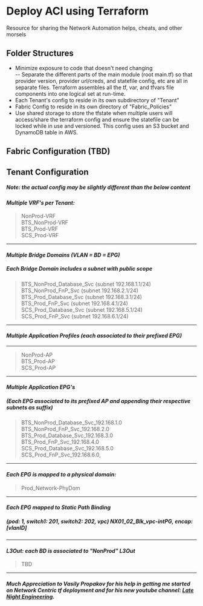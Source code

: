 # Deploy ACI using Terraform
Resource for sharing the Network Automation helps, cheats, and other morsels

## Folder Structures  
- Minimize exposure to code that doesn't need changing  
-- Separate the different parts of the main module (root main.tf) so that provider version, provider url/creds, and statefile config, etc are all in separate files. Terraform assembles all the tf, var, and tfvars file components into one logical set at run-time.
- Each Tenant's config to reside in its own subdirectory of "Tenant"
- Fabric Config to reside in its own directory of "Fabric_Policies"
- Use shared storage to store the tfstate when multiple users will access/share the terraform config and ensure the statefile can be locked while in use and versioned. This config uses an S3 bucket and DynamoDB table in AWS.
## Fabric Configuration (TBD)
## Tenant Configuration
##### Note: the actual config may be slightly different than the below content  

#### ***Multiple VRF's per Tenant:***
>NonProd-VRF  
>BTS_NonProd-VRF  
>BTS_Prod-VRF  
>SCS_Prod-VRF
----------------------------------------------
#### ***Multiple Bridge Domains (VLAN = BD = EPG)***
##### Each Bridge Domain includes a subnet with public scope
>BTS_NonProd_Database_Svc (subnet 192.168.1.1/24)  
>BTS_NonProd_FnP_Svc (subnet 192.168.2.1/24)  
>BTS_Prod_Database_Svc (subnet 192.168.3.1/24)  
>BTS_Prod_FnP_Svc (subnet 192.168.4.1/24)  
>SCS_Prod_Database_Svc (subnet 192.168.5.1/24)  
>SCS_Prod_FnP_Svc (subnet 192.168.6.1/24)  
----------------------------------------------
#### ***Multiple Application Profiles (each associated to their prefixed EPG)***
----------------------------------------------
>NonProd-AP  
>BTS_Prod-AP  
>SCS_Prod-AP
----------------------------------------------
#### ***Multiple Application EPG's*** 
##### ***(Each EPG associated to its prefixed AP and appending their respective subnets as suffix)***
>BTS_NonProd_Database_Svc_192.168.1.0  
>BTS_NonProd_FnP_Svc_192.168.2.0  
>BTS_Prod_Database_Svc_192.168.3.0  
>BTS_Prod_FnP_Svc_192.168.4.0  
>SCS_Prod_Database_Svc_192.168.5.0  
>SCS_Prod_FnP_Svc_192.168.6.0,
---------------------------------------------
#### ***Each EPG is mapped to a physical domain:***  
>Prod_Network-PhyDom
----------------------------------------------
#### ***Each EPG mapped to Static Path Binding***
##### ***(pod: 1, switch1: 201, switch2: 202, vpc)*** NX01_02_Blk_vpc-intPG, encap: [vlanID]
----------------------------------------------
#### ***L3Out: each BD is associated to "NonProd" L3Out***
>TBD
----------------------------------------------  

##### Much Appreciation to Vasily Propakov for his help in getting me started on Network Centric tf deployment and for his new youtube channel: [Late Night Engineering](https://www.youtube.com/channel/UCbnGKv4mCYG1rblQ5o9MWRQ).


